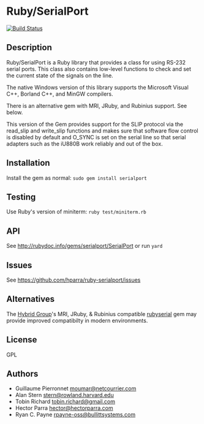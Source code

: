 # Ruby/SerialPort

[![Build Status](https://travis-ci.org/hparra/ruby-serialport.png?branch=v1.2.2)](https://travis-ci.org/hparra/ruby-serialport)

## Description

Ruby/SerialPort is a Ruby library that provides a class for using RS-232 serial ports.  This class also contains low-level functions to check and set the current state of the signals on the line.

The native Windows version of this library supports the Microsoft Visual C++, Borland C++, and MinGW compilers.

There is an alternative gem with MRI, JRuby, and Rubinius support. See below.

This version of the Gem provides support for the SLIP protocol via the read_slip and write_slip
functions and makes sure that software flow control is disabled by default and O_SYNC is set on the
serial line so that serial adapters such as the iU880B work reliably and out of the box.

## Installation

Install the gem as normal: `sudo gem install serialport`

## Testing

Use Ruby's version of miniterm: `ruby test/miniterm.rb`

## API

See <http://rubydoc.info/gems/serialport/SerialPort> or run `yard`

## Issues

See <https://github.com/hparra/ruby-serialport/issues>

## Alternatives

The [Hybrid Group](http://hybridgroup.com/)'s MRI, JRuby, & Rubinius compatible [rubyserial](https://github.com/hybridgroup/rubyserial) gem may provide improved compatibilty in modern environments.

## License

GPL

## Authors

* Guillaume Pierronnet <moumar@netcourrier.com>
* Alan Stern <stern@rowland.harvard.edu>
* Tobin Richard <tobin.richard@gmail.com>
* Hector Parra <hector@hectorparra.com>
* Ryan C. Payne <rpayne-oss@bullittsystems.com>
